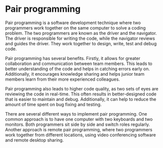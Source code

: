 # Pair programming

Pair programming is a software development technique where two programmers work together on the same computer to solve a coding problem. The two programmers are known as the driver and the navigator. The driver is responsible for writing the code, while the navigator reviews and guides the driver. They work together to design, write, test and debug code.

Pair programming has several benefits. Firstly, it allows for greater collaboration and communication between team members. This leads to better understanding of the code and helps in catching errors early on. Additionally, it encourages knowledge sharing and helps junior team members learn from their more experienced colleagues.

Pair programming also leads to higher code quality, as two sets of eyes are reviewing the code in real-time. This often results in better-designed code that is easier to maintain and debug. Additionally, it can help to reduce the amount of time spent on bug fixing and testing.

There are several different ways to implement pair programming. One common approach is to have one computer with two keyboards and two monitors. Both programmers sit side by side and switch roles regularly. Another approach is remote pair programming, where two programmers work together from different locations, using video conferencing software and remote desktop sharing.
